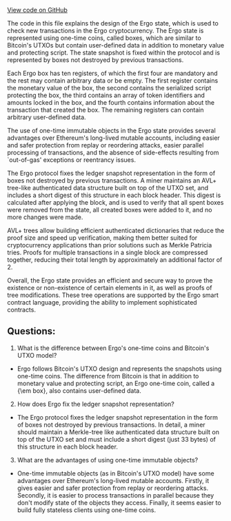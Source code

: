 [View code on GitHub](https://github.com/ergoplatform/ergo/papers/whitepaper/utxo.tex)

The code in this file explains the design of the Ergo state, which is used to check new transactions in the Ergo cryptocurrency. The Ergo state is represented using one-time coins, called boxes, which are similar to Bitcoin's UTXOs but contain user-defined data in addition to monetary value and protecting script. The state snapshot is fixed within the protocol and is represented by boxes not destroyed by previous transactions. 

Each Ergo box has ten registers, of which the first four are mandatory and the rest may contain arbitrary data or be empty. The first register contains the monetary value of the box, the second contains the serialized script protecting the box, the third contains an array of token identifiers and amounts locked in the box, and the fourth contains information about the transaction that created the box. The remaining registers can contain arbitrary user-defined data.

The use of one-time immutable objects in the Ergo state provides several advantages over Ethereum's long-lived mutable accounts, including easier and safer protection from replay or reordering attacks, easier parallel processing of transactions, and the absence of side-effects resulting from `out-of-gas' exceptions or reentrancy issues. 

The Ergo protocol fixes the ledger snapshot representation in the form of boxes not destroyed by previous transactions. A miner maintains an AVL+ tree-like authenticated data structure built on top of the UTXO set, and includes a short digest of this structure in each block header. This digest is calculated after applying the block, and is used to verify that all spent boxes were removed from the state, all created boxes were added to it, and no more changes were made. 

AVL+ trees allow building efficient authenticated dictionaries that reduce the proof size and speed up verification, making them better suited for cryptocurrency applications than prior solutions such as Merkle Patricia tries. Proofs for multiple transactions in a single block are compressed together, reducing their total length by approximately an additional factor of 2. 

Overall, the Ergo state provides an efficient and secure way to prove the existence or non-existence of certain elements in it, as well as proofs of tree modifications. These tree operations are supported by the Ergo smart contract language, providing the ability to implement sophisticated contracts.
## Questions: 
 1. What is the difference between Ergo's one-time coins and Bitcoin's UTXO model?
- Ergo follows Bitcoin's UTXO design and represents the snapshots using one-time coins. The difference from Bitcoin is that in addition to monetary value and protecting script, an Ergo one-time coin, called a {\em box}, also contains user-defined data.

2. How does Ergo fix the ledger snapshot representation?
- The Ergo protocol fixes the ledger snapshot representation in the form of boxes not destroyed by previous transactions. In detail, a miner should maintain a Merkle-tree like authenticated data structure built on top of the UTXO set and must include a short digest (just 33 bytes) of this structure in each block header.

3. What are the advantages of using one-time immutable objects?
- One-time immutable objects (as in Bitcoin's UTXO model) have some advantages over Ethereum's long-lived mutable accounts. Firstly, it gives easier and safer protection from replay or reordering attacks. Secondly, it is easier to process transactions in parallel because they don't modify state of the objects they access. Finally, it seems easier to build fully stateless clients using one-time coins.